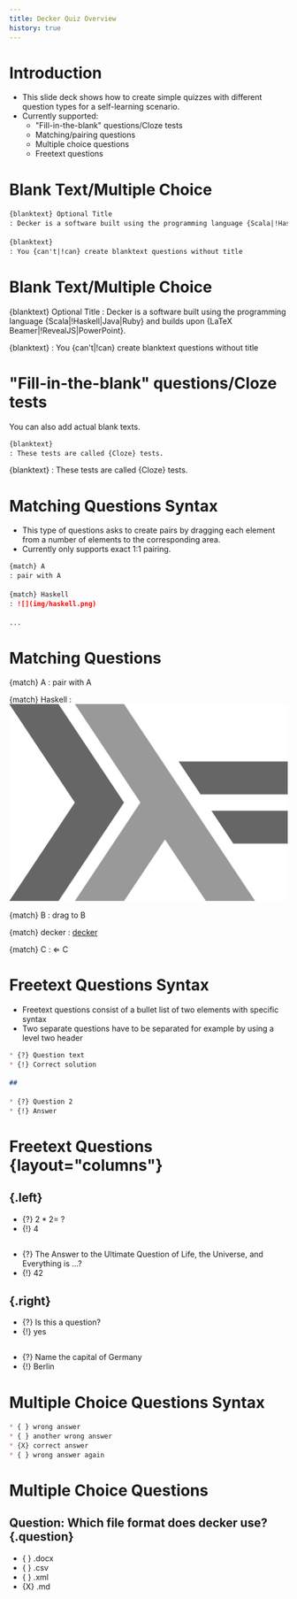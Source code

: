 ```yaml
---
title: Decker Quiz Overview
history: true
---
```


# Introduction

- This slide deck shows how to create simple quizzes with different question types for a self-learning scenario.
- Currently supported: 
  - "Fill-in-the-blank" questions/Cloze tests
  - Matching/pairing questions
  - Multiple choice questions
  - Freetext questions

# Blank Text/Multiple Choice

```markdown
{blanktext} Optional Title
: Decker is a software built using the programming language {Scala|!Haskell|Java|Ruby} and builds upon {LaTeX Beamer|!RevealJS|PowerPoint}.

{blanktext}
: You {can't|!can} create blanktext questions without title
```
# Blank Text/Multiple Choice

{blanktext} Optional Title
: Decker is a software built using the programming language {Scala|!Haskell|Java|Ruby} and builds upon {LaTeX Beamer|!RevealJS|PowerPoint}.

{blanktext}
: You {can't|!can} create blanktext questions without title

# "Fill-in-the-blank" questions/Cloze tests
You can also add actual blank texts.

```markdown
{blanktext}
: These tests are called {Cloze} tests.
```

{blanktext}
: These tests are called {Cloze} tests.

# Matching Questions Syntax

- This type of questions asks to create pairs by dragging each element from a number of elements to the corresponding area.
- Currently only supports exact 1:1 pairing.

```markdown
{match} A
: pair with A

{match} Haskell
: ![](img/haskell.png)

...
```

# Matching Questions

{match} A
: pair with A

{match} Haskell 
: ![](img/haskell.png)

{match} B
: drag to B

{match} decker
: [decker](http://go.uniwue.de/decker)

{match} C
: $\Leftarrow$ C

# Freetext Questions Syntax

- Freetext questions consist of a bullet list of two elements with specific syntax
- Two separate questions have to be separated for example by using a level two header

```markdown
* {?} Question text
* {!} Correct solution

## 

* {?} Question 2
* {!} Answer

```

# Freetext Questions {layout="columns"}

## {.left} 
* {?} $2*2=~?$ 
* {!} 4

## 

* {?} The Answer to the Ultimate Question of Life, the Universe, and Everything is ...?
* {!} 42

## {.right}

* {?} Is this a question? 
* {!} yes

##

* {?} Name the capital of Germany
* {!} Berlin 

# Multiple Choice Questions Syntax

```markdown
* { } wrong answer
* { } another wrong answer
* {X} correct answer
* { } wrong answer again
```

# Multiple Choice Questions

## Question: Which file format does decker use? {.question}

* { } .docx
* { } .csv
* { } .xml
* {X} .md

